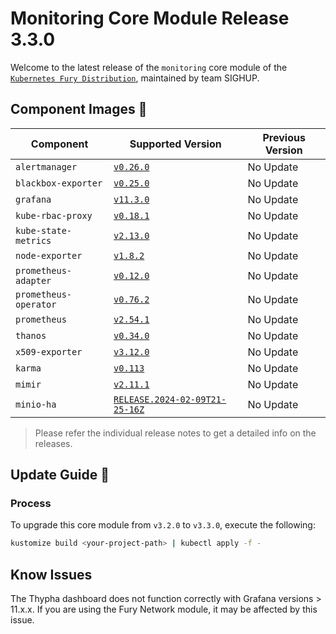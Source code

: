 # Monitoring Core Module Release 3.3.0

Welcome to the latest release of the `monitoring` core module of the [`Kubernetes Fury Distribution`](https://github.com/sighupio/fury-distribution), maintained by team SIGHUP.

## Component Images 🚢

| Component             | Supported Version                                                                                   | Previous Version |
| --------------------- | --------------------------------------------------------------------------------------------------- | ---------------- |
| `alertmanager`        | [`v0.26.0`](https://github.com/prometheus/alertmanager/releases/tag/v0.26.0)                        | No Update        |
| `blackbox-exporter`   | [`v0.25.0`](https://github.com/prometheus/blackbox_exporter/releases/tag/v0.25.0)                   | No Update        |
| `grafana`             | [`v11.3.0`](https://github.com/grafana/grafana/releases/tag/v11.3.0)                                | No Update        |
| `kube-rbac-proxy`     | [`v0.18.1`](https://github.com/brancz/kube-rbac-proxy/releases/tag/v0.18.1)                         | No Update        |
| `kube-state-metrics`  | [`v2.13.0`](https://github.com/kubernetes/kube-state-metrics/releases/tag/v2.13.0)                  | No Update        |
| `node-exporter`       | [`v1.8.2`](https://github.com/prometheus/node_exporter/releases/tag/v1.8.2)                         | No Update        |
| `prometheus-adapter`  | [`v0.12.0`](https://github.com/kubernetes-sigs/prometheus-adapter/releases/tag/v0.12.0)             | No Update        |
| `prometheus-operator` | [`v0.76.2`](https://github.com/prometheus-operator/prometheus-operator/releases/tag/v0.76.2)        | No Update        |
| `prometheus`          | [`v2.54.1`](https://github.com/prometheus/prometheus/releases/tag/v2.54.1)                          | No Update        |
| `thanos`              | [`v0.34.0`](https://github.com/thanos-io/thanos/releases/tag/v0.34.0)                               | No Update        |
| `x509-exporter`       | [`v3.12.0`](https://github.com/enix/x509-certificate-exporter/releases/tag/v3.12.0)                 | No Update        |
| `karma`               | [`v0.113`](https://github.com/prymitive/karma/releases/tag/v0.113)                                  | No Update        |
| `mimir`               | [`v2.11.1`](https://github.com/grafana/mimir/releases/tag/mimir-2.11.10)                            | No Update        |
| `minio-ha`            | [`RELEASE.2024-02-09T21-25-16Z`](https://github.com/minio/minio/tree/RELEASE.2024-02-09T21-25-16Z)  | No Update        |

> Please refer the individual release notes to get a detailed info on the releases.

## Update Guide 🦮

### Process

To upgrade this core module from `v3.2.0` to `v3.3.0`, execute the following:

```bash
kustomize build <your-project-path> | kubectl apply -f -
```

## Know Issues

The Thypha dashboard does not function correctly with Grafana versions > 11.x.x. If you are using the Fury Network module, it may be affected by this issue.